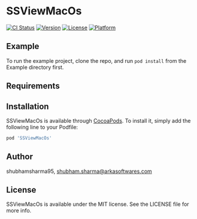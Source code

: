 # SSViewMacOs

[![CI Status](https://img.shields.io/travis/shubhamsharma95/SSViewMacOs.svg?style=flat)](https://travis-ci.org/shubhamsharma95/SSViewMacOs)
[![Version](https://img.shields.io/cocoapods/v/SSViewMacOs.svg?style=flat)](https://cocoapods.org/pods/SSViewMacOs)
[![License](https://img.shields.io/cocoapods/l/SSViewMacOs.svg?style=flat)](https://cocoapods.org/pods/SSViewMacOs)
[![Platform](https://img.shields.io/cocoapods/p/SSViewMacOs.svg?style=flat)](https://cocoapods.org/pods/SSViewMacOs)

## Example

To run the example project, clone the repo, and run `pod install` from the Example directory first.

## Requirements

## Installation

SSViewMacOs is available through [CocoaPods](https://cocoapods.org). To install
it, simply add the following line to your Podfile:

```ruby
pod 'SSViewMacOs'
```

## Author

shubhamsharma95, shubham.sharma@arkasoftwares.com

## License

SSViewMacOs is available under the MIT license. See the LICENSE file for more info.
